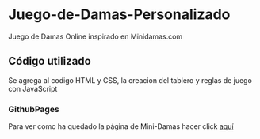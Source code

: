 # Juego-de-Damas-Personalizado
Juego de Damas Online inspirado en Minidamas.com

## Código utilizado
Se agrega al codigo HTML y CSS, la creacion del tablero y reglas de juego con JavaScript

### GithubPages 
Para ver como ha quedado la página de Mini-Damas hacer click [aquí](https://github.com/marianomena/Trabajo_final.git)

